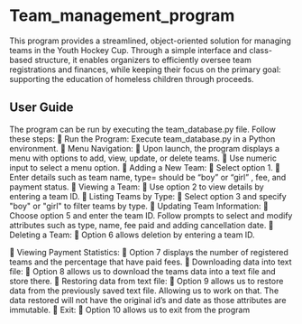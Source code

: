 # Team_management_program
This program provides a streamlined, object-oriented solution for managing teams in the Youth Hockey Cup. Through a simple interface and class-based structure, it enables organizers to efficiently oversee team registrations and finances, while keeping their focus on the primary goal: supporting the education of homeless children through proceeds.
## User Guide
The program can be run by executing the team_database.py file. Follow these steps:
	Run the Program: Execute team_database.py in a Python environment.
	Menu Navigation:
	Upon launch, the program displays a menu with options to add, view, update, or delete teams.
	Use numeric input to select a menu option.
	Adding a New Team:
	Select option 1.
	Enter details such as team name, type= should be “boy” or “girl” , fee, and payment status.
	Viewing a Team:
	Use option 2 to view details by entering a team ID.
	Listing Teams by Type:
	Select option 3 and specify "boy" or "girl" to filter teams by type.
	Updating Team Information:
	Choose option 5 and enter the team ID. Follow prompts to select and modify attributes such as type, name, fee paid and adding cancellation date.
	Deleting a Team:
	Option 6 allows deletion by entering a team ID.


	Viewing Payment Statistics:
	Option 7 displays the number of registered teams and the percentage that have paid fees.
	Downloading data into text file:
	Option 8 allows us to download the teams data into a text file and store there.
	Restoring data from text file:
	Option 9 allows us to restore data from the previously saved text file. Allowing us to work on that. The data restored will not have the original id’s and date as those attributes are immutable.
	Exit:
	Option 10 allows us to exit from the program
